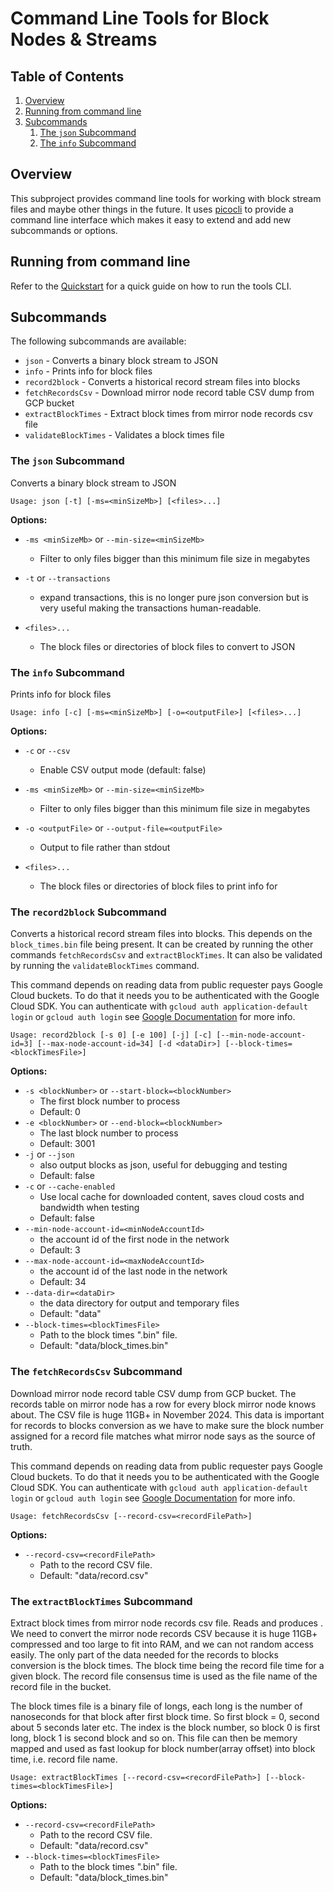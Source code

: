 # Command Line Tools for Block Nodes & Streams

## Table of Contents

1. [Overview](#overview)
2. [Running from command line](#running-from-command-line)
3. [Subcommands](#subcommands)
   1. [The `json` Subcommand](#the-json-subcommand)
   2. [The `info` Subcommand](#the-info-subcommand)

## Overview

This subproject provides command line tools for working with block stream files and maybe other things in the future. It
uses [picocli](https://picocli.info) to provide a command line interface which makes it easy to extend and add new
subcommands or options.

## Running from command line

Refer to the [Quickstart](docs/quickstart.md) for a quick guide on how to run the tools CLI.

## Subcommands

The following subcommands are available:
- `json` - Converts a binary block stream to JSON
- `info` - Prints info for block files
- `record2block` - Converts a historical record stream files into blocks
- `fetchRecordsCsv` - Download mirror node record table CSV dump from GCP bucket
- `extractBlockTimes` - Extract block times from mirror node records csv file
- `validateBlockTimes` - Validates a block times file

### The `json` Subcommand

Converts a binary block stream to JSON

`Usage: json [-t] [-ms=<minSizeMb>] [<files>...]`

**Options:**

- `-ms <minSizeMb>` or `--min-size=<minSizeMb>`
   - Filter to only files bigger than this minimum file size in megabytes

- `-t` or `--transactions`
   - expand transactions, this is no longer pure json conversion but is very useful making the
transactions human-readable.

- `<files>...`
   - The block files or directories of block files to convert to JSON

### The `info` Subcommand

Prints info for block files

`Usage: info [-c] [-ms=<minSizeMb>] [-o=<outputFile>] [<files>...]`

**Options:**

- `-c` or `--csv`
   - Enable CSV output mode (default: false)

- `-ms <minSizeMb>` or `--min-size=<minSizeMb>`
   - Filter to only files bigger than this minimum file size in megabytes

- `-o <outputFile>` or `--output-file=<outputFile>`
   - Output to file rather than stdout

- `<files>...`
   - The block files or directories of block files to print info for

### The `record2block` Subcommand

Converts a historical record stream files into blocks. This depends on the `block_times.bin` file being present. It can 
be created by running the other commands `fetchRecordsCsv` and `extractBlockTimes`. It can also be validated by running
the `validateBlockTimes` command.

This command depends on reading data from public requester pays Google Cloud buckets. To do that it needs you to be 
authenticated with the Google Cloud SDK. You can authenticate with `gcloud auth application-default login` or 
`gcloud auth login` see [Google Documentation](https://cloud.google.com/storage/docs/reference/libraries#authentication) 
for more info.

`Usage: record2block [-s 0] [-e 100] [-j] [-c] [--min-node-account-id=3] [--max-node-account-id=34] [-d <dataDir>] [--block-times=<blockTimesFile>] `

**Options:**

- `-s <blockNumber>` or `--start-block=<blockNumber>`
   - The first block number to process
   - Default: 0
- `-e <blockNumber>` or `--end-block=<blockNumber>`
   - The last block number to process
   - Default: 3001
- `-j` or `--json`
   - also output blocks as json, useful for debugging and testing
   - Default: false
- `-c` or `--cache-enabled`
   - Use local cache for downloaded content, saves cloud costs and bandwidth when testing
   - Default: false
- `--min-node-account-id=<minNodeAccountId>`
   - the account id of the first node in the network
   - Default: 3
- `--max-node-account-id=<maxNodeAccountId>`
   - the account id of the last node in the network
   - Default: 34
- `--data-dir=<dataDir>`
   - the data directory for output and temporary files
   - Default: "data"
- `--block-times=<blockTimesFile>`
   - Path to the block times ".bin" file.
   - Default: "data/block_times.bin"

### The `fetchRecordsCsv` Subcommand

Download mirror node record table CSV dump from GCP bucket. The records table on mirror node has a row for every block 
mirror node knows about. The CSV file is huge 11GB+ in November 2024. This data is important for records to blocks 
conversion as we have to make sure the block number assigned for a record file matches what mirror node says as the 
source of truth. 

This command depends on reading data from public requester pays Google Cloud buckets. To do that it needs you to be
authenticated with the Google Cloud SDK. You can authenticate with `gcloud auth application-default login` or
`gcloud auth login` see [Google Documentation](https://cloud.google.com/storage/docs/reference/libraries#authentication)
for more info.

`Usage: fetchRecordsCsv [--record-csv=<recordFilePath>]`

**Options:**

- `--record-csv=<recordFilePath>`
   - Path to the record CSV file.
   - Default: "data/record.csv"

### The `extractBlockTimes` Subcommand

Extract block times from mirror node records csv file. Reads <recordFilePath> and produces <blockTimesFile>. We need to 
convert the mirror node records CSV because it is huge 11GB+ compressed and too large to fit into RAM, and we can not 
random access easily. The only part of the data needed for the records to blocks conversion is the block times. The 
block time being the record file time for a given block. The record file consensus time is used as the file name of the 
record file in the bucket.

The block times file is a binary file of longs, each long is the number of nanoseconds for that block after first block 
time. So first block = 0, second about 5 seconds later etc. The index is the block number, so block 0 is first long, 
block 1 is second block and so on. This file can then be memory mapped and used as fast lookup for block 
number(array offset) into block time, i.e. record file name.

`Usage: extractBlockTimes [--record-csv=<recordFilePath>] [--block-times=<blockTimesFile>]`

**Options:**

- `--record-csv=<recordFilePath>`
   - Path to the record CSV file.
   - Default: "data/record.csv"
- `--block-times=<blockTimesFile>`
   - Path to the block times ".bin" file.
   - Default: "data/block_times.bin"
